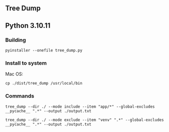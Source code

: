 ## Tree Dump

## Python 3.10.11

### Building

`pyinstaller --onefile tree_dump.py`

### Install to system

Mac OS:

```
cp ./dist/tree_dump /usr/local/bin
```

### Commands

```
tree_dump --dir ./ --mode include --item "app/*" --global-excludes __pycache__ ".*" --output ./output.txt

tree_dump --dir ./ --mode exclude --item "venv" ".*" --global-excludes __pycache__ ".*" --output ./output.txt
```
